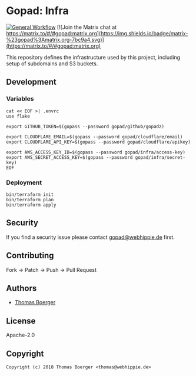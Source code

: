 # Gopad: Infra

[![General Workflow](https://github.com/gopad/gopad-infra/actions/workflows/general.yml/badge.svg)](https://github.com/gopad/gopad-infra/actions/workflows/general.yml) [![Join the Matrix chat at https://matrix.to/#/#gopad:matrix.org](https://img.shields.io/badge/matrix-%23gopad%3Amatrix.org-7bc9a4.svg)](https://matrix.to/#/#gopad:matrix.org)

This repository defines the infrastructure used by this project, including setup
of subdomains and S3 buckets.

## Development

### Variables

```console
cat << EOF >| .envrc
use flake

export GITHUB_TOKEN=$(gopass --password gopad/github/gopadz)

export CLOUDFLARE_EMAIL=$(gopass --password gopad/cloudflare/email)
export CLOUDFLARE_API_KEY=$(gopass --password gopad/cloudflare/apikey)

export AWS_ACCESS_KEY_ID=$(gopass --password gopad/infra/access-key)
export AWS_SECRET_ACCESS_KEY=$(gopass --password gopad/infra/secret-key)
EOF
```

### Deployment

```console
bin/terraform init
bin/terraform plan
bin/terraform apply
```

## Security

If you find a security issue please contact
[gopad@webhippie.de](mailto:gopad@webhippie.de) first.

## Contributing

Fork -> Patch -> Push -> Pull Request

## Authors

-   [Thomas Boerger](https://github.com/tboerger)

## License

Apache-2.0

## Copyright

```console
Copyright (c) 2018 Thomas Boerger <thomas@webhippie.de>
```
